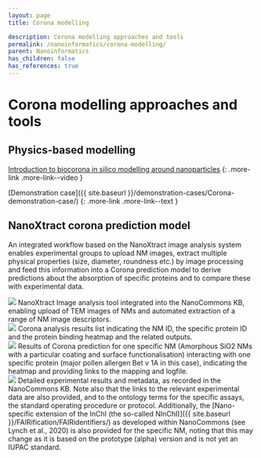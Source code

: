 ```yaml
---
layout: page
title: Corona modelling

description: Corona modelling approaches and tools
permalink: /nanoinformatics/corona-modelling/
parent: Nanoinformatics
has_children: false
has_references: true
---
```


# Corona modelling approaches and tools
## Physics-based modelling
[Introduction to biocorona in silico modelling around nanoparticles](https://www.youtube.com/watch?v=UhnWZCv8Iyk)
{: .more-link .more-link--video }

[Demonstration case]({{ site.baseurl }}/demonstration-cases/Corona-demonstration-case/)
{: .more-link .more-link--text }

## NanoXtract corona prediction model
An integrated workflow based on the NanoXtract image analysis system enables experimental groups to upload NM images, extract multiple physical properties (size, diameter, roundness etc.) by image processing and feed this information into a Corona prediction model to derive predictions about the absorption of specific proteins and to compare these with experimental data.

<img src="{{ site.baseurl }}/images/nanoinformatics/corona-prediction1.png" class="image--left-large" />
NanoXtract Image analysis tool integrated into the NanoCommons KB, enabling upload of TEM images of NMs and automated extraction of a range of NM image descriptors.
<br clear="all">

<img src="{{ site.baseurl }}/images/nanoinformatics/corona-prediction2.png" class="image--left-large" />
Corona analysis results list indicating the NM ID, the specific protein ID and the protein binding heatmap and the related outputs.
<br clear="all">

<img src="{{ site.baseurl }}/images/nanoinformatics/corona-prediction3.png" class="image--left-large" />
Results of Corona prediction for one specific NM (Amorphous SiO2 NMs with a particular coating and surface functionalisation) interacting with one specific protein (major pollen allergen Bet v 1A in this case), indicating the heatmap and providing links to the mapping and logfile.
<br clear="all">

<img src="{{ site.baseurl }}/images/nanoinformatics/corona-prediction4.png" class="image--left-large" />
Detailed experimental results and metadata, as recorded in the NanoCommons KB.  Note also that the links to the relevant experimental data are also provided, and to the ontology terms for the specific assays, the standard operating procedure or protocol.  Additionally, the [Nano-specific extension of the InChI (the so-called NInChI)]({{ site.baseurl }}/FAIRification/FAIRidentifiers/) as developed within NanoCommons (see Lynch et al., 2020) is also provided for the specific NM, noting that this may change as it is based on the prototype (alpha) version and is not yet an IUPAC standard. 
<br clear="all">
